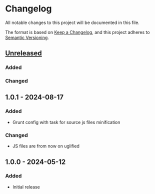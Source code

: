 # Changelog

All notable changes to this project will be documented in this file.

The format is based on [Keep a Changelog](https://keepachangelog.com/en/1.1.0/),
and this project adheres to [Semantic Versioning](https://semver.org/spec/v2.0.0.html).

## [Unreleased]
### Added
### Changed

## 1.0.1 - 2024-08-17
### Added
- Grunt config with task for source js files minification
### Changed
- JS files are from now on uglified

## 1.0.0 - 2024-05-12
### Added
- Initial release

[unreleased]: https://github.com/collabpl/magento2-module-jquery-passive-listeners-page-speed/compare/1.0.1...HEAD
[1.0.1]: https://github.com/collabpl/magento2-module-jquery-passive-listeners-page-speed/compare/1.0.0...1.0.1
[1.0.0]: https://github.com/collabpl/magento2-module-jquery-passive-listeners-page-speed/releases/tag/1.0.0
